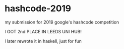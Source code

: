 # hashcode-2019
my submission for 2019 google's hashcode competition

I GOT 2nd PLACE IN LEEDS UNI HUB!

I later rewrote it in haskell, just for fun
